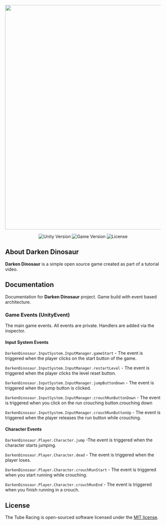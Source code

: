 <p align="center">
      <img src="https://i.ibb.co/7QFf900/Git-Hub-Logo.png" width="726">
</p>

<p align="center">
   <img src="https://img.shields.io/badge/Engine-Unity%202020.3.4%20-blueviolet" alt="Unity Version">
   <img src="https://img.shields.io/badge/Version-1.0%20(Alpha)-blue" alt="Game Version">
   <img src="https://img.shields.io/badge/License-MIT-brightgreen" alt="License">
</p>

## About Darken Dinosaur

**Darken Dinosaur** is a simple open source game created as part of a tutorial video.

## Documentation
Documentation for **Darken Dinosaur** project. Game build with event based architecture.

### Game Events (UnityEvent)
The main game events. All events are private. Handlers are added via the inspector.

#### Input System Events
`DarkenDinosaur.InputSystem.InputManager.gameStart` - The event is triggered when the player clicks on the start button of the game.

`DarkenDinosaur.InputSystem.InputManager.restartLevel` - The event is triggered when the player clicks the level reset button.

`DarkenDinosaur.InputSystem.InputManager.jumpButtonDown` - The event is triggered when the jump button is clicked.

`DarkenDinosaur.InputSystem.InputManager.crouchRunButtonDown` - The event is triggered when you click on the run crouching button.crouching down

`DarkenDinosaur.InputSystem.InputManager.crouchRunButtonUp` - The event is triggered when the player releases the run button while crouching.

#### Character Events
`DarkenDinosaur.Player.Character.jump` -The event is triggered when the character starts jumping.

`DarkenDinosaur.Player.Character.dead` - The event is triggered when the player loses.

`DarkenDinosaur.Player.Character.crouchRunStart` - The event is triggered when you start running while crouching.

`DarkenDinosaur.Player.Character.crouchRunEnd` - The event is triggered when you finish running in a crouch.

## License

The Tube Racing is open-sourced software licensed under the [MIT license](license.txt).
